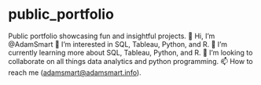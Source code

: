 # public_portfolio
Public portfolio showcasing fun and insightful projects.
👋 Hi, I’m @AdamSmart
👀 I’m interested in SQL, Tableau, Python, and R.
🌱 I’m currently learning more about SQL, Tableau, Python, and R.
💞️ I’m looking to collaborate on all things data analytics and python programming.
📫 How to reach me (adamsmart@adamsmart.info).